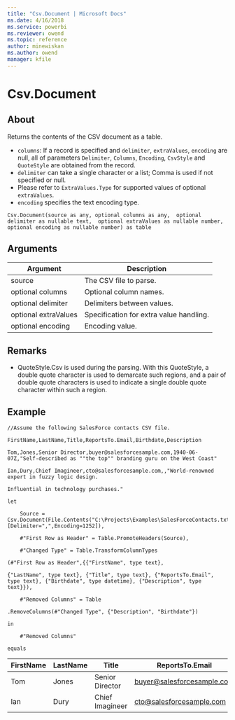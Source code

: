 ```yaml
---
title: "Csv.Document | Microsoft Docs"
ms.date: 4/16/2018
ms.service: powerbi
ms.reviewer: owend
ms.topic: reference
author: minewiskan
ms.author: owend
manager: kfile
---
```

# Csv.Document

  
## About  
Returns the contents of the CSV document as a table. <ul> <li> <code>columns</code>: If a record is specified and <code>delimiter</code>, <code>extraValues</code>, <code>encoding</code> are null, all of parameters <code>Delimiter</code>, <code>Columns</code>, <code>Encoding</code>, <code>CsvStyle</code> and <code>QuoteStyle</code> are obtained from the record.</li> <li> <code>delimiter</code> can take a single character or a list; Comma is used if not specified or null.</li> <li> Please refer to <code>ExtraValues.Type</code> for supported values of optional <code>extraValues</code>.</li> <li> <code>encoding</code> specifies the text encoding type.</li> </ul>   
  
  
```  
Csv.Document(source as any, optional columns as any,  optional delimiter as nullable text,  optional extraValues as nullable number, optional encoding as nullable number) as table  
```  
  
## Arguments  
  
|Argument|Description|  
|------------|---------------|  
|source|The CSV file to parse.|  
|optional columns|Optional column names.|  
|optional delimiter|Delimiters between values.|  
|optional extraValues|Specification for extra value handling.|  
|optional encoding|Encoding value.|  
  
## Remarks  
  
-   QuoteStyle.Csv is used during the parsing. With this QuoteStyle, a double quote character is used to demarcate such regions, and a pair of double quote characters is used to indicate a single double quote character within such a region.  
  
## Example  
  
```  
//Assume the following SalesForce contacts CSV file.  
  
FirstName,LastName,Title,ReportsTo.Email,Birthdate,Description  
  
Tom,Jones,Senior Director,buyer@salesforcesample.com,1940-06-07Z,"Self-described as ""the top"" branding guru on the West Coast"  
  
Ian,Dury,Chief Imagineer,cto@salesforcesample.com,,"World-renowned expert in fuzzy logic design.  
  
Influential in technology purchases."  
  
let  
  
    Source = Csv.Document(File.Contents("C:\Projects\Examples\SalesForceContacts.txt"),[Delimiter=",",Encoding=1252]),  
  
    #"First Row as Header" = Table.PromoteHeaders(Source),  
  
    #"Changed Type" = Table.TransformColumnTypes  
  
(#"First Row as Header",{{"FirstName", type text},  
  
{"LastName", type text}, {"Title", type text}, {"ReportsTo.Email", type text}, {"Birthdate", type datetime}, {"Description", type text}}),  
  
    #"Removed Columns" = Table  
  
.RemoveColumns(#"Changed Type", {"Description", "Birthdate"})  
  
in  
  
    #"Removed Columns"  
  
equals  
```  
  
|FirstName|LastName|Title|ReportsTo.Email|  
|-------------|------------|---------|-------------------|  
|Tom|Jones|Senior Director|buyer@salesforcesample.com|  
|Ian|Dury|Chief Imagineer|cto@salesforcesample.com|  
  
